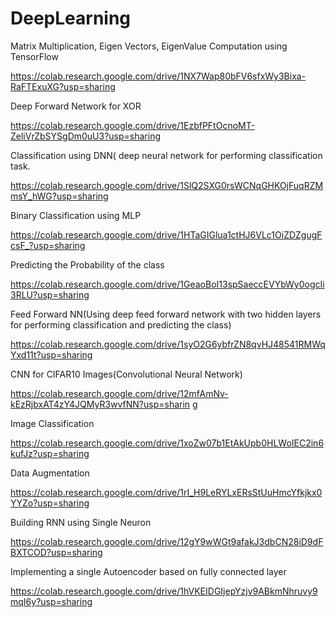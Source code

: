 # DeepLearning

Matrix Multiplication, Eigen Vectors, EigenValue Computation using TensorFlow

https://colab.research.google.com/drive/1NX7Wap80bFV6sfxWy3Bixa-RaFTExuXG?usp=sharing

Deep Forward Network for XOR

https://colab.research.google.com/drive/1EzbfPFtOcnoMT-ZeliVrZbSYSgDm0uU3?usp=sharing

Classification using DNN( deep neural network for performing classification task.

https://colab.research.google.com/drive/1SlQ2SXG0rsWCNqGHKOjFuqRZMmsY_hWG?usp=sharing

Binary Classification using MLP

https://colab.research.google.com/drive/1HTaGIGlua1ctHJ6VLc1OiZDZgugFcsF_?usp=sharing

Predicting the Probability of the class

https://colab.research.google.com/drive/1GeaoBoI13spSaeccEVYbWy0ogcIi3RLU?usp=sharing

Feed Forward NN(Using deep feed forward network with two hidden layers for performing classification and predicting the class)

https://colab.research.google.com/drive/1syO2G6ybfrZN8qvHJ48541RMWqYxd11t?usp=sharing

CNN for CIFAR10 Images(Convolutional Neural Network)

https://colab.research.google.com/drive/12mfAmNv-kEzRjbxAT4zY4JQMyR3wvfNN?usp=sharin
g

Image Classification

https://colab.research.google.com/drive/1xoZw07b1EtAkUpb0HLWoIEC2in6kufJz?usp=sharing

Data Augmentation


https://colab.research.google.com/drive/1rI_H9LeRYLxERsStUuHmcYfkjkx0YYZo?usp=sharing

Building RNN using Single Neuron

https://colab.research.google.com/drive/12gY9wWGt9afakJ3dbCN28iD9dFBXTCOD?usp=sharing

 Implementing a single Autoencoder  based on fully connected layer

https://colab.research.google.com/drive/1hVKEIDGIjepYzjv9ABkmNhruvy9mqI6y?usp=sharing
